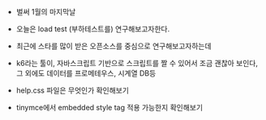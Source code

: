 - 벌써 1월의 마지막날
- 오늘은 load test (부하테스트를) 연구해보고자한다.
- 최근에 스타를 많이 받은 오픈소스를 중심으로 연구해보고자하는데
- k6라는 툴이, 자바스크립트 기반으로 스크립트를 짤 수 있어서 조금 괜찮아 보인다, 그 외에도 데이터를 프로메테우스, 시계열 DB등 

- help.css 파일은 무엇인가 확인해보기
- tinymce에서 embedded style tag 적용 가능한지 확인해보기